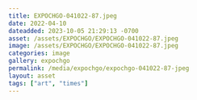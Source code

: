 ```yaml
---
title: EXPOCHGO-041022-87.jpeg
date: 2022-04-10
dateadded: 2023-10-05 21:29:13 -0700
asset: /assets/EXPOCHGO/EXPOCHGO-041022-87.jpeg
image: /assets/EXPOCHGO/EXPOCHGO-041022-87.jpeg
categories: image
gallery: expochgo
permalink: /media/expochgo/expochgo-041022-87-jpeg
layout: asset
tags: ["art", "times"]
--- 
```

